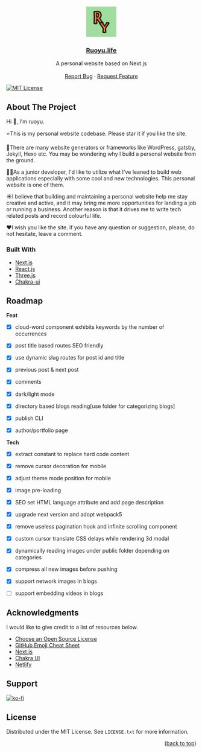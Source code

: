 <div id="top"></div>

<!-- PROJECT LOGO -->
<br />
<div align="center">
  <a href="https://github.com/Ruoyu-Klaus">
    <img src="public/logo192.png" alt="Logo" width="80" height="80">
  </a>

<a href="https://ruoyu.life"><h3 align="center">Ruoyu.life</h3></a>

  <p align="center">
    A personal website based on Next.js
    <br />
    <br />
    <a href="https://github.com/Ruoyu-Klaus/next-client/issues">Report Bug</a>
    ·
    <a href="https://github.com/Ruoyu-Klaus/next-client/issues">Request Feature</a>
  </p>
</div>

[![MIT License][license-shield]][license-url]

<!-- ABOUT THE PROJECT -->
## About The Project

Hi 👋, I'm ruoyu.

⭐This is my personal website codebase. Please star it if you like the site.

🙋There are many website generators or frameworks like WordPress, gatsby, Jekyll, Hexo etc. You may be wondering why I build a personal website from the ground.

👨‍💻As a junior developer, I'd like to utilize what I've leaned to build web applications especially with some cool and new technologies. This personal website is one of them.

☀️I believe that building and maintaining a personal website help me stay creative and active, and it may bring me more opportunities for landing a job or running a business. Another reason is that it drives me to write tech related posts and record colourful life. 

❤️I wish you like the site. if you have any question or suggestion, please, do not hesitate, leave a comment.


### Built With

* [Next.js](https://nextjs.org/)
* [React.js](https://reactjs.org/)
* [Three.js](https://threejs.org/)
* [Chakra-ui](https://chakra-ui.com/)


<!-- ROADMAP -->
## Roadmap

<b>Feat</b>
- [x] cloud-word component exhibits keywords by the number of occurrences 
- [x] post title based routes SEO friendly 
- [x] use dynamic slug routes for post id and title
- [x] previous post & next post
- [x] comments
- [x] dark/light mode
- [x] directory based blogs reading[use folder for categorizing blogs]
- [x] publish CLI  
- [x] author/portfolio page


<b>Tech</b>
- [x] extract constant to replace hard code content
- [x] remove cursor decoration for mobile
- [x] adjust theme mode position for mobile
- [x] image pre-loading
- [x] SEO set HTML language attribute and add page description
- [x] upgrade next version and adopt webpack5
- [x] remove useless pagination hook and infinite scrolling component
- [x] custom cursor translate CSS delays while rendering 3d modal
- [x] dynamically reading images under public folder depending on categories
- [x] compress all new images before pushing
- [x] support network images in blogs
- [ ] support embedding videos in blogs


<!-- ACKNOWLEDGMENTS -->
## Acknowledgments

I would like to give credit to a list of resources below.

* [Choose an Open Source License](https://choosealicense.com)
* [GitHub Emoji Cheat Sheet](https://www.webpagefx.com/tools/emoji-cheat-sheet)
* [Next.js](https://nextjs.org/)
* [Chakra UI](https://chakra-ui.com/)
* [Netlify](https://www.netlify.com/)

## Support

[![ko-fi](https://www.ko-fi.com/img/githubbutton_sm.svg)](https://ko-fi.com/ruoyu)

<!-- LICENSE -->
## License

Distributed under the MIT License. See `LICENSE.txt` for more information.

<p align="right">(<a href="#top">back to top</a>)</p>



<!-- MARKDOWN LINKS & IMAGES -->
[license-shield]: https://img.shields.io/github/license/othneildrew/Best-README-Template.svg?style=for-the-badge
[license-url]: https://github.com/othneildrew/Best-README-Template/blob/master/LICENSE.txt
